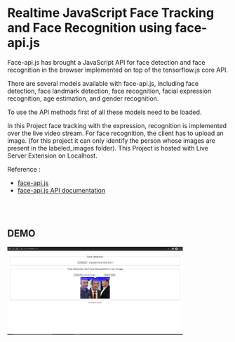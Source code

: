 # Realtime JavaScript Face Tracking and Face Recognition using face-api.js


Face-api.js has brought a JavaScript API for face detection and face recognition in the browser implemented on top of the tensorflow.js core API. 

There are several models available with face-api.js, including face detection, face landmark detection, face recognition, facial expression recognition, age estimation, and gender recognition.

To use the API methods first of all these models need to be 
loaded.

In this Project face tracking with the expression, recognition is implemented over the live video stream.
For face recognition, the client has to upload an image. (for this project it can only identify the person whose images are present in the labeled_images folder).
This Project is hosted with Live Server Extension on Localhost.

Reference :     
* [face-api.js](https://justadudewhohacks.github.io/face-api.js/docs/index.html)
* [face-api.js API documentation ](https://justadudewhohacks.github.io/face-api.js/docs/globals.html)


<br>
<br>

## DEMO

<img src="./demo/demo1.PNG" width="400" height="200" alt="Face Recognition Demo 1">
